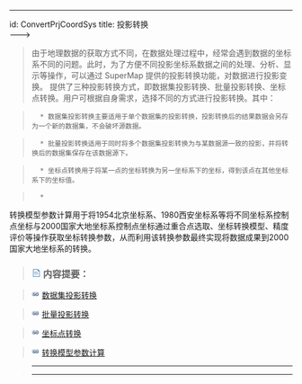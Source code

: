 ---
id: ConvertPrjCoordSys
title: 投影转换  
--->  
> 由于地理数据的获取方式不同，在数据处理过程中，经常会遇到数据的坐标系不同的问题。此时，为了方便不同投影坐标系数据之间的处理、分析、显示等操作，可以通过
SuperMap 提供的投影转换功能，对数据进行投影变换。
提供了三种投影转换方式，即数据集投影转换、批量投影转换、坐标点转换。用户可根据自身需求，选择不同的方式进行投影转换。其中：

>

>       * 数据集投影转换主要适用于单个数据集的投影转换，投影转换后的结果数据会另存为一个新的数据集，不会破坏源数据。

>       * 批量投影转换适用于同时将多个数据集投影转换为与某数据源一致的投影，并将转换后的数据集保存在该数据源下。

>       * 坐标点转换用于将某一点的坐标转换为另一坐标系下的坐标，得到该点在其他坐标系下的坐标值。

>       *
转换模型参数计算用于将1954北京坐标系、1980西安坐标系等将不同坐标系控制点坐标与2000国家大地坐标系控制点坐标通过重合点选取、坐标转换模型、精度评价等操作获取坐标转换参数，从而利用该转换参数最终实现将数据成果到2000国家大地坐标系的转换。

>

> ### ![](../../img/read.gif) 内容提要：

>

> ![](../../img/smalltitle.png)  [数据集投影转换](ConvertPrjCoordSysSingle.html)

>

> ![](../../img/smalltitle.png)  [批量投影转换](ConvertPrjCoordSysBatch.html)

>

> ![](../../img/smalltitle.png)  [坐标点转换](ConvertPointPrjCoordSys.html)

>

> ![](../../img/smalltitle.png)  [转换模型参数计算](Coordinatetransformation.html)

>

> * * *

>

> [](http://www.supermap.com)  
>  
> ---

